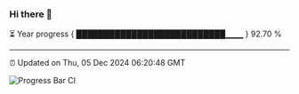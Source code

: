 ### Hi there 👋

⏳ Year progress { ███████████████████████████▁▁▁ } 92.70 %

---

⏰ Updated on Thu, 05 Dec 2024 06:20:48 GMT

![Progress Bar CI](https://github.com/liununu/liununu/workflows/Progress%20Bar%20CI/badge.svg)

